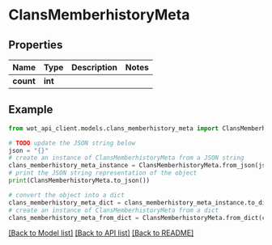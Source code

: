 # ClansMemberhistoryMeta


## Properties

Name | Type | Description | Notes
------------ | ------------- | ------------- | -------------
**count** | **int** |  | 

## Example

```python
from wot_api_client.models.clans_memberhistory_meta import ClansMemberhistoryMeta

# TODO update the JSON string below
json = "{}"
# create an instance of ClansMemberhistoryMeta from a JSON string
clans_memberhistory_meta_instance = ClansMemberhistoryMeta.from_json(json)
# print the JSON string representation of the object
print(ClansMemberhistoryMeta.to_json())

# convert the object into a dict
clans_memberhistory_meta_dict = clans_memberhistory_meta_instance.to_dict()
# create an instance of ClansMemberhistoryMeta from a dict
clans_memberhistory_meta_from_dict = ClansMemberhistoryMeta.from_dict(clans_memberhistory_meta_dict)
```
[[Back to Model list]](../README.md#documentation-for-models) [[Back to API list]](../README.md#documentation-for-api-endpoints) [[Back to README]](../README.md)


